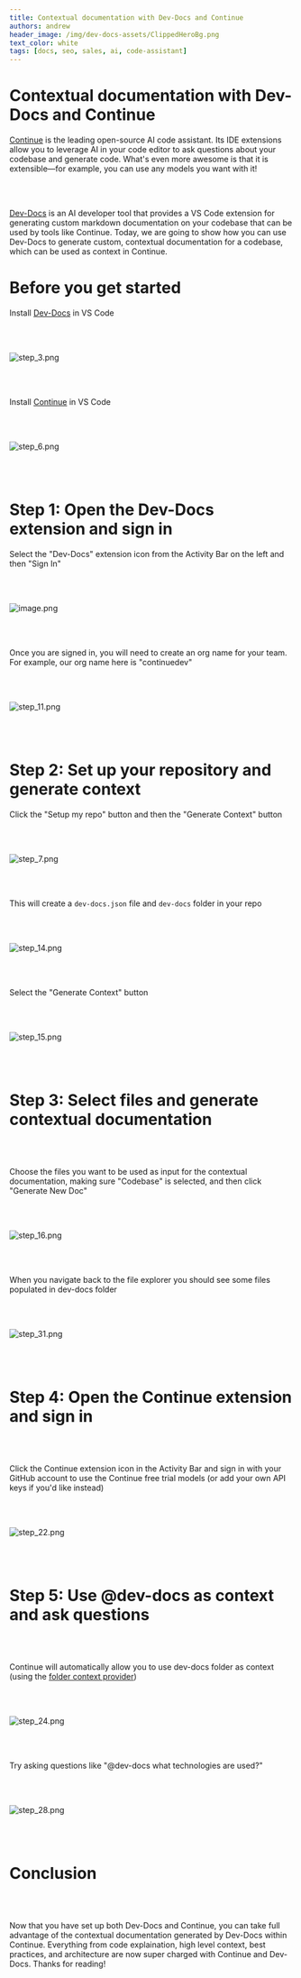 ```yaml
---
title: Contextual documentation with Dev-Docs and Continue
authors: andrew
header_image: /img/dev-docs-assets/ClippedHeroBg.png
text_color: white
tags: [docs, seo, sales, ai, code-assistant]
---
```


# **Contextual documentation with Dev-Docs and Continue**

[Continue](https://www.continue.dev/) is the leading open-source AI code assistant. Its IDE extensions allow you to leverage AI in your code editor to ask questions about your codebase and generate code. What's even more awesome is that it is extensible—for example, you can use any models you want with it!

<br></br>

[Dev-Docs](https://www.docs.dev/) is an AI developer tool that provides a VS Code extension for generating custom markdown documentation on your codebase that can be used by tools like Continue. Today, we are going to show how you can use Dev-Docs to generate custom, contextual documentation for a codebase, which can be used as context in Continue.

# Before you get started

Install [Dev-Docs](https://marketplace.visualstudio.com/items?itemName=dev-docs.dev-docs) in VS Code

<br></br>

![step_3.png](/img/use_dev-docs_with_continue/step_3.png)

<br></br>

Install [Continue](https://marketplace.visualstudio.com/items?itemName=Continue.continue) in VS Code

<br></br>

![step_6.png](/img/use_dev-docs_with_continue/step_6.png)

<br></br>

# **Step 1: Open the Dev-Docs extension and sign in**

Select the "Dev-Docs" extension icon from the Activity Bar on the left and then "Sign In"

<br></br>

![image.png](/img/use_dev-docs_with_continue/step_8.png)

<br></br>

Once you are signed in, you will need to create an org name for your team.  For example, our org name here is "continuedev"

<br></br>

![step_11.png](/img/use_dev-docs_with_continue/step_11.png)

<br></br>

# **Step 2: Set up your repository and generate context**

Click the "Setup my repo" button and then the "Generate Context" button

<br></br>

![step_7.png](/img/use_dev-docs_with_continue/step_7.png)

<br></br>

This will create a `dev-docs.json` file and `dev-docs` folder in your repo

<br></br>

![step_14.png](/img/use_dev-docs_with_continue/step_14.png)

<br></br>

Select the "Generate Context" button

<br></br>

![step_15.png](/img/use_dev-docs_with_continue/step_15.png)

<br></br>

# **Step 3: Select files and generate contextual documentation**

<br></br>

Choose the files you want to be used as input for the contextual documentation, making sure "Codebase" is selected, and then click "Generate New Doc"

<br></br>

![step_16.png](/img/use_dev-docs_with_continue/step_16.png)

<br></br>

When you navigate back to the file explorer you should see some files populated in dev-docs folder

<br></br>

![step_31.png](/img/use_dev-docs_with_continue/step_31.png)

<br></br>

# **Step 4: Open the Continue extension and sign in**

<br></br>

Click the Continue extension icon in the Activity Bar and sign in with your GitHub account to use the Continue free trial models (or add your own API keys if you'd like instead)

<br></br>

![step_22.png](/img/use_dev-docs_with_continue/step_22.png)

<br></br>

# Step 5: Use @dev-docs as context and ask questions

<br></br>

Continue will automatically allow you to use dev-docs folder as context (using the [folder context provider](https://docs.continue.dev/chat/context-selection#specific-folder))

<br></br>

![step_24.png](/img/use_dev-docs_with_continue/step_24.png)

<br></br>

Try asking questions like "@dev-docs what technologies are used?"

<br></br>

![step_28.png](/img/use_dev-docs_with_continue/step_40.png)

<br></br>

# Conclusion


<br></br>

Now that you have set up both Dev-Docs and Continue, you can take full advantage of the contextual documentation generated by Dev-Docs within Continue.  Everything from code explaination, high level context, best practices, and architecture are now super charged with Continue and Dev-Docs.  Thanks for reading!

  